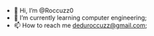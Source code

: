 - 👋 Hi, I’m @Roccuzz0
- 🌱 I’m currently learning computer engineering;
- 📫 How to reach me deduroccuzz@gmail.com;

<!---
Roccuzz0/Roccuzz0 is a ✨ special ✨ repository because its `README.md` (this file) appears on your GitHub profile.
You can click the Preview link to take a look at your changes.
--->
